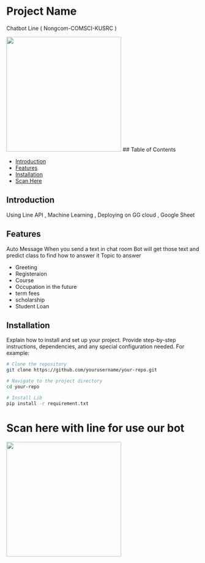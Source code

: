 # Project Name

Chatbot Line ( Nongcom-COMSCI-KUSRC )

<img src="https://cdn.discordapp.com/attachments/1044084393817415730/1163719356505665546/Bright_Colorful_Playful_Funny_Donuts_Food_Circle_Logo.png?ex=6540991b&is=652e241b&hm=3ee870cb7e647f45c1d93e015a1ab988d7e3a99bb9d35715bc59c10e7bf3af0d&" width="300">
## Table of Contents

- [Introduction](#introduction)
- [Features](#features)
- [Installation](#installation)
- [Scan Here](#Scan)

## Introduction

Using Line API , Machine Learning , Deploying on GG cloud , Google Sheet 

## Features

Auto Message When you send a text in chat room 
Bot will get those text and predict class to find how to answer it 
Topic to answer 
- Greeting
- Registeraion
- Course
- Occupation in the future
- term fees
- scholarship
- Student Loan

## Installation

Explain how to install and set up your project. Provide step-by-step instructions, dependencies, and any special configuration needed. For example:

```bash
# Clone the repository
git clone https://github.com/yourusername/your-repo.git

# Navigate to the project directory
cd your-repo

# Install Lib
pip install -r requirement.txt
```
# Scan here with line for use our bot
<img src="https://cdn.discordapp.com/attachments/1018901670916272189/1163716669001171016/Screenshot_196.png?ex=6540969a&is=652e219a&hm=2ae32b5e96ba4983d934eb7e0744ae958350f64616f939dc488c6d4bd894f1f5&" width="300">
